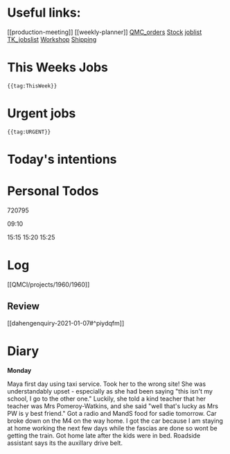 # Useful links:

[[production-meeting]]
[[weekly-planner]]
[QMC\_orders](https://www.dropbox.com/scl/fi/b2c0gxas5iw94gafwr801/QMC_orders.xlsm?cloud_editor=excel&dl=0)
[Stock](https://www.dropbox.com/scl/fi/w20c8bpsjfwzzr7gjnnri/Stock.xlsm?cloud_editor=excel&dl=0)
[joblist](https://www.dropbox.com/scl/fi/6lxbg8x0fb0b4odekj8u3/joblist.xls?cloud_editor=excel&dl=0)
[TK\_jobslist](https://www.dropbox.com/scl/fi/f27ptqro2cu9p9po9nqty/TK_jobslist.xlsm?cloud_editor=excel&dl=0)
[Workshop](https://www.dropbox.com/scl/fi/179ys17jb5uofer9b5wow/Workshop.xls?cloud_editor=excel&dl=0)
[Shipping](https://www.dropbox.com/scl/fi/9mvmib7om9r2ca8et1cu2/Shipping.xlsm?cloud_editor=excel&dl=0)

# This Weeks Jobs



```expander
{{tag:ThisWeek}}
```

# Urgent jobs

```expander
{{tag:URGENT}}
```


# Today's intentions



# Personal Todos

720795

09:10


15:15
15:20
15:25


# Log

[[QMCI/projects/1960/1960]]


## Review
[[dahengenquiry-2021-01-07#^piydqfm]]

# Diary

**Monday**

Maya first day using taxi service. Took her to the wrong site! She was understandably upset - especially as she had been saying "this isn't my school, I go to the other one." Luckily, she told a kind teacher that her teacher was Mrs Pomeroy-Watkins, and she said "well that's lucky as Mrs PW is y best friend." Got a radio and MandS food for sadie tomorrow. Car broke down on the M4 on the way home. I got the car because I am staying at home working the next few days while the fascias are done so wont be getting the train. Got home late after the kids were in bed. Roadside assistant says its the auxillary drive belt.
